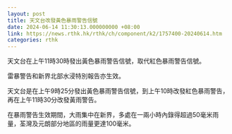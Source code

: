 ```yaml
---
layout: post
title: 天文台改發黃色暴雨警告信號
date: 2024-06-14 11:30:13.000000000 +08:00
link: https://news.rthk.hk/rthk/ch/component/k2/1757400-20240614.htm
categories: rthk
---
```


天文台在上午11時30時發出黃色暴雨警告信號，取代紅色暴雨警告信號。

雷暴警告和新界北部水浸特別報告亦生效。

天文台是在上午9時25分發出黃色暴雨警告信號，到上午10時改發紅色暴雨警告，再在上午11時30分改發黃雨警告。

在暴雨警告生效期間，大雨集中在新界，多處在一兩小時內錄得超過50毫米雨量，荃灣及元朗部分地區的雨量更達100毫米。
